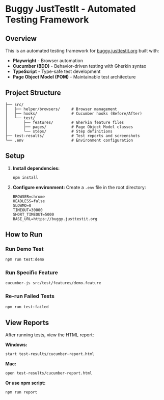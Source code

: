 # Buggy JustTestIt - Automated Testing Framework

## Overview

This is an automated testing framework for [buggy.justtestit.org](https://buggy.justtestit.org) built with:

- **Playwright** - Browser automation
- **Cucumber (BDD)** - Behavior-driven testing with Gherkin syntax
- **TypeScript** - Type-safe test development
- **Page Object Model (POM)** - Maintainable test architecture

## Project Structure

```
├── src/
│   ├── helper/browsers/     # Browser management
│   ├── hooks/               # Cucumber hooks (Before/After)
│   └── test/
│       ├── features/        # Gherkin feature files
│       ├── pages/           # Page Object Model classes
│       └── steps/           # Step definitions
├── test-results/            # Test reports and screenshots
└── .env                     # Environment configuration
```

## Setup

1. **Install dependencies:**

   ```bash
   npm install
   ```

2. **Configure environment:**
   Create a `.env` file in the root directory:
   ```env
   BROWSER=chrome
   HEADLESS=false
   SLOWMO=0
   TIMEOUT=30000
   SHORT_TIMEOUT=5000
   BASE_URL=https://buggy.justtestit.org
   ```

## How to Run

### Run Demo Test

```bash
npm run test:demo
```

### Run Specific Feature

```bash
cucumber-js src/test/features/demo.feature
```

### Re-run Failed Tests

```bash
npm run test:failed
```

## View Reports

After running tests, view the HTML report:

**Windows:**

```bash
start test-results/cucumber-report.html
```

**Mac:**

```bash
open test-results/cucumber-report.html
```

**Or use npm script:**

```bash
npm run report
```
